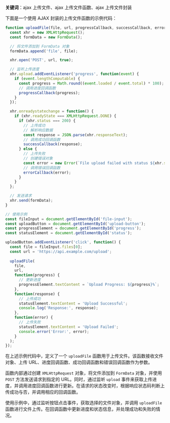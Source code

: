 **关键词**：ajax 上传文件、ajax 上传文件函数、ajax 上传文件封装

下面是一个使用 AJAX 封装的上传文件函数的示例代码：

```javascript
function uploadFile(file, url, progressCallback, successCallback, errorCallback) {
  const xhr = new XMLHttpRequest();
  const formData = new FormData();

  // 将文件添加到 FormData 对象
  formData.append('file', file);

  xhr.open('POST', url, true);

  // 监听上传进度
  xhr.upload.addEventListener('progress', function(event) {
    if (event.lengthComputable) {
      const progress = Math.round((event.loaded / event.total) * 100);
      // 调用进度回调函数
      progressCallback(progress);
    }
  });

  xhr.onreadystatechange = function() {
    if (xhr.readyState === XMLHttpRequest.DONE) {
      if (xhr.status === 200) {
        // 上传成功
        // 解析响应数据
        const response = JSON.parse(xhr.responseText);
        // 调用成功回调函数
        successCallback(response);
      } else {
        // 上传失败
        // 创建错误对象
        const error = new Error(`File upload failed with status ${xhr.status}`);
        // 调用错误回调函数
        errorCallback(error);
      }
    }
  };

  // 发送请求
  xhr.send(formData);
}

// 使用示例
const fileInput = document.getElementById('file-input');
const uploadButton = document.getElementById('upload-button');
const progressElement = document.getElementById('progress');
const statusElement = document.getElementById('status');

uploadButton.addEventListener('click', function() {
  const file = fileInput.files[0];
  const url = 'https://api.example.com/upload';
  
  uploadFile(
    file,
    url,
    function(progress) {
      // 更新进度
      progressElement.textContent = `Upload Progress: ${progress}%`;
    },
    function(response) {
      // 上传成功
      statusElement.textContent = 'Upload Successful';
      console.log('Response:', response);
    },
    function(error) {
      // 上传失败
      statusElement.textContent = 'Upload Failed';
      console.error('Error:', error);
    }
  );
});
```

在上述示例代码中，定义了一个 `uploadFile` 函数用于上传文件。该函数接收文件对象、上传 URL、进度回调函数、成功回调函数和错误回调函数作为参数。

函数内部通过创建 `XMLHttpRequest` 对象，将文件添加到 `FormData` 对象，并使用 `POST` 方法发送请求到指定的 URL。同时，通过监听 `upload` 事件来获取上传进度，并调用进度回调函数进行更新。在请求的状态改变时，根据响应状态码判断上传成功与否，并调用相应的回调函数。

使用示例中，通过监听按钮点击事件，获取选择的文件对象，并调用 `uploadFile` 函数进行文件上传。在回调函数中更新进度和状态信息，并处理成功和失败的情况。
